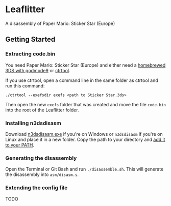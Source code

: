 # Leaflitter

A disassembly of Paper Mario: Sticker Star (Europe)

## Getting Started

### Extracting code.bin

You need Paper Mario: Sticker Star (Europe) and either need a [homebrewed 3DS with godmode9](https://3ds.hacks.guide) or [ctrtool](https://github.com/3DSGuy/Project_CTR/releases/tag/ctrtool-v1.2.0).

If you use ctrtool, open a command line in the same folder as ctrtool and run this command:

    ./ctrtool --exefsdir exefs <path to Sticker Star.3ds>

Then open the new `exefs` folder that was created and move the file `code.bin` into the root of the Leaflitter folder.

### Installing n3dsdisasm

Download [n3dsdisasm.exe](https://github.com/gamestabled/n3dsdisasm/releases) if you're on Windows or `n3dsdisasm` if you're on Linux and place it in a new folder. Copy the path to your directory and [add it to your PATH](https://windowsloop.com/how-to-add-to-windows-path/).

### Generating the disassembly

Open the Terminal or Git Bash and run `./disassemble.sh`. This will generate the disassembly into `asm/disasm.s`.

### Extending the config file

TODO
